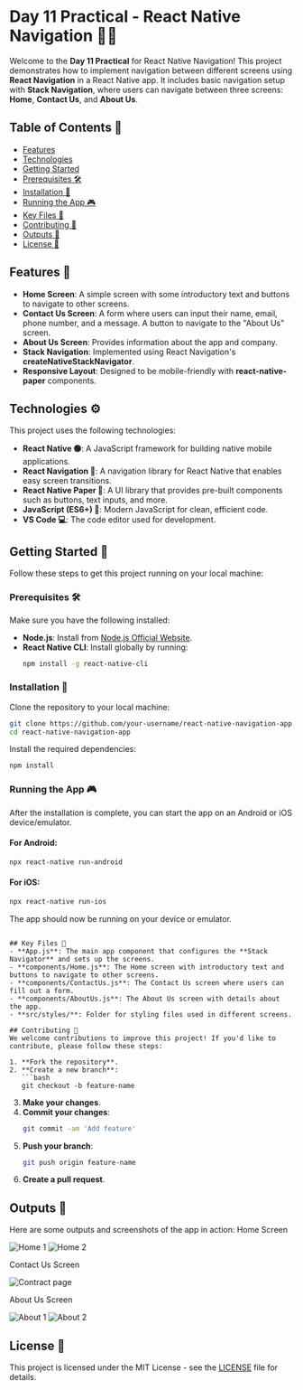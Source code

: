 # Day 11 Practical - React Native Navigation 🧭📱

Welcome to the **Day 11 Practical** for React Native Navigation! This project demonstrates how to implement navigation between different screens using **React Navigation** in a React Native app. It includes basic navigation setup with **Stack Navigation**, where users can navigate between three screens: **Home**, **Contact Us**, and **About Us**.

## Table of Contents 📑
- [Features](#features)
- [Technologies](#technologies)
- [Getting Started](#getting-started)
- [Prerequisites 🛠️](#prerequisites)
- [Installation 💾](#installation)
- [Running the App 🎮](#running-the-app)
- [Key Files 📂](#key-files)
- [Contributing 🤝](#contributing)
- [Outputs 📸](#outputs)
- [License 📄](#license)

## Features 🚀
- **Home Screen**: A simple screen with some introductory text and buttons to navigate to other screens.
- **Contact Us Screen**: A form where users can input their name, email, phone number, and a message. A button to navigate to the "About Us" screen.
- **About Us Screen**: Provides information about the app and company.
- **Stack Navigation**: Implemented using React Navigation's **createNativeStackNavigator**.
- **Responsive Layout**: Designed to be mobile-friendly with **react-native-paper** components.

## Technologies ⚙️
This project uses the following technologies:
- **React Native 🟢**: A JavaScript framework for building native mobile applications.
- **React Navigation 🧭**: A navigation library for React Native that enables easy screen transitions.
- **React Native Paper 🎨**: A UI library that provides pre-built components such as buttons, text inputs, and more.
- **JavaScript (ES6+) 📜**: Modern JavaScript for clean, efficient code.
- **VS Code 💻**: The code editor used for development.

## Getting Started 🏁

Follow these steps to get this project running on your local machine:

### Prerequisites 🛠️
Make sure you have the following installed:
- **Node.js**: Install from [Node.js Official Website](https://nodejs.org/).
- **React Native CLI**: Install globally by running:
  ```bash
  npm install -g react-native-cli
  ```

### Installation 💾
Clone the repository to your local machine:

```bash
git clone https://github.com/your-username/react-native-navigation-app.git
cd react-native-navigation-app
```

Install the required dependencies:

```bash
npm install
```

### Running the App 🎮

After the installation is complete, you can start the app on an Android or iOS device/emulator.

#### For Android:
```bash
npx react-native run-android
```

#### For iOS:
```bash
npx react-native run-ios
```

The app should now be running on your device or emulator.

```

## Key Files 📂
- **App.js**: The main app component that configures the **Stack Navigator** and sets up the screens.
- **components/Home.js**: The Home screen with introductory text and buttons to navigate to other screens.
- **components/ContactUs.js**: The Contact Us screen where users can fill out a form.
- **components/AboutUs.js**: The About Us screen with details about the app.
- **src/styles/**: Folder for styling files used in different screens.

## Contributing 🤝
We welcome contributions to improve this project! If you'd like to contribute, please follow these steps:

1. **Fork the repository**.
2. **Create a new branch**:
   ```bash
   git checkout -b feature-name
   ```
3. **Make your changes**.
4. **Commit your changes**:
   ```bash
   git commit -am 'Add feature'
   ```
5. **Push your branch**:
   ```bash
   git push origin feature-name
   ```
6. **Create a pull request**.

## Outputs 📸

Here are some outputs and screenshots of the app in action:
Home Screen
  
  ![Home 1](https://github.com/user-attachments/assets/c8a5712c-6a14-40bb-bf8e-c33019502b70)
  ![Home 2](https://github.com/user-attachments/assets/e4e4f11e-4578-446c-8053-215d2b938a40)

Contact Us Screen
 
  ![Contract page](https://github.com/user-attachments/assets/a366df74-4184-4197-a311-44e9c924dd08)

About Us Screen
 
  ![About 1](https://github.com/user-attachments/assets/837fcfb7-15d2-4f50-8433-24bece74eafd)
  ![About 2](https://github.com/user-attachments/assets/69a1b01e-9405-46a6-8b2f-a17910593884)

## License 📄
This project is licensed under the MIT License - see the [LICENSE](LICENSE) file for details.

